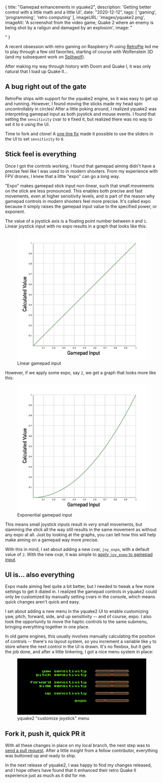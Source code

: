 {
  title: "Gamepad enhancements in yquake2",
  description: 'Getting better control with a little math and a little UI',
  date: "2020-12-12",
  tags: [
      'gaming',
      'programming',
      'retro computing'
  ],
  imageURL: 'images/yquake2.png',
  imageAlt: 'A screenshot from the video game, Quake 2 where an enemy is being shot by a railgun and damaged by an explosion',
  image: "<div class='fullMast' style='background-image: url(images/yquake2.png);'></div>"
}

A recent obsession with retro gaming on Raspberry Pi using [RetroPie](https://retropie.org.uk/) led me to play through a few old favorites, starting of course with Wolfenstein 3D (and my subsequent work on [Splitwolf](./splitwolf-split-screen-wolfenstien-3d-on-raspberry-pi.html)).

After making my way through history with Doom and Quake I, it was only natural that I load up Quake II...

## A bug right out of the gate

RetroPie ships with support for the yquake2 engine, so it was easy to get up and running. However, I found moving the sticks made my head spin uncontrollably in circles! After a little poking around, I realized yquake2 was interpreting gamepad input as both joystick and mouse events. I found that setting the `sensitivity` cvar to `0` fixed it, but realized there was no way to set it to `0` using the UI.

Time to fork and clone! A [one line fix](https://github.com/yquake2/yquake2/pull/632/commits/693803c7640708c7a2da27d9119c44f48c593d38) made it possible to use the sliders in the UI to set `sensitivity` to `0`.

## Stick feel is everything

Once I got the controls working, I found that gamepad aiming didn't have a precise feel like I was used to in modern shooters. From my experience with FPV drones, I knew that a little "expo" can go a long way.

"Expo" makes gamepad stick input non-linear, such that small movements on the stick are less pronounced. This enables both precise and fast movements, even at higher sensitivity levels, and is part of the reason why gamepad controls in modern shooters feel more precise. It's called expo because it simply raises the gamepad input value to the specified power, or exponent.

The value of a joystick axis is a floating point number between `0` and `1`. Linear joystick input with no expo results in a graph that looks like this:

<figure>
  <img src="images/yquake2-graph-linear.jpg" alt='Linear gamepad input'>
  <figcaption>Linear gamepad input</figcaption>
</figure>

However, if we apply some expo, say `2`, we get a graph that looks more like this:

<figure>
  <img src="images/yquake2-graph-exponential.jpg" alt='Exponential gamepad input'>
  <figcaption>Exponential gamepad input</figcaption>
</figure>

This means small joystick inputs result in _very_ small movements, but slamming the stick all the way still results in the same movement as without any expo at all. Just by looking at the graphs, you can tell how this will help make aiming on a gamepad way more precise.

With this in mind, I set about adding a new cvar, `joy_expo`, with a default value of `2`. With the new cvar, it was simple to [apply `joy_expo` to gamepad input](https://github.com/yquake2/yquake2/pull/632/commits/aafc2eb4f92693aee0fe0e14fd33c6f28f160c33).

## UI is... also everything

Expo made aiming feel quite a bit better, but I needed to tweak a few more settings to get it dialed in. I realized the gamepad controls in yquake2 could only be customized by manually setting cvars in the console, which means quick changes aren't quick and easy.

I set about adding a new menu in the yquake2 UI to enable customizing yaw, pitch, forward, side, and up sensitivity -- and of course, expo. I also took the opportunity to move the haptic controls to the same submenu, bringing everything together in one place.

In old game engines, this usually involves manually calculating the position of controls -- there's no layout system, so you increment a variable like `y` to store where the next control in the UI is drawn. It's no flexbox, but it gets the job done, and after a little tinkering, I got a nice menu system in place:

<figure>
  <img src="images/yquake2-menu.jpg" alt='yquake2 "customize joystick" menu'>
  <figcaption>yquake2 "customize joystick" menu</figcaption>
</figure>

## Fork it, push it, quick PR it

With all these changes in place on my local branch, the next step was to [send a pull request](https://github.com/yquake2/yquake2/pull/632). After a little insight from a fellow contributor, everything was buttoned up and ready to ship.

In the next release of yquake2, I was happy to find my changes released, and I hope others have found that it enhanced their retro Quake II experience just as much as it did for me.
